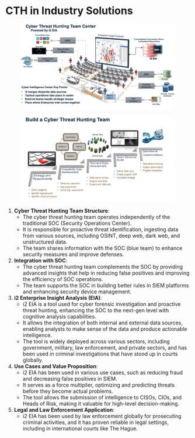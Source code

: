 # CTH in Industry Solutions

<figure><img src="../.gitbook/assets/image (30).png" alt=""><figcaption></figcaption></figure>

<figure><img src="../.gitbook/assets/image (31).png" alt=""><figcaption></figcaption></figure>

1. **Cyber Threat Hunting Team Structure**:
   * The cyber threat hunting team operates independently of the traditional SOC (Security Operations Center).
   * It is responsible for proactive threat identification, ingesting data from various sources, including OSINT, deep web, dark web, and unstructured data.
   * The team shares information with the SOC (blue team) to enhance security measures and improve defenses.
2. **Integration with SOC**:
   * The cyber threat hunting team complements the SOC by providing advanced insights that help in reducing false positives and improving the efficiency of SOC operations.
   * The team supports the SOC in building better rules in SIEM platforms and enhancing security device management.
3. **i2 Enterprise Insight Analysis (EIA)**:
   * i2 EIA is a tool used for cyber forensic investigation and proactive threat hunting, enhancing the SOC to the next-gen level with cognitive analysis capabilities.
   * It allows the integration of both internal and external data sources, enabling analysts to make sense of the data and produce actionable intelligence.
   * The tool is widely deployed across various sectors, including government, military, law enforcement, and private sectors, and has been used in criminal investigations that have stood up in courts globally.
4. **Use Cases and Value Proposition**:
   * i2 EIA has been used in various use cases, such as reducing fraud and decreasing false positives in SIEM.
   * It serves as a force multiplier, optimizing and predicting threats before they become actual problems.
   * The tool allows the submission of intelligence to CISOs, CIOs, and Heads of Risk, making it valuable for high-level decision-making.
5. **Legal and Law Enforcement Application**:
   * i2 EIA has been used by law enforcement globally for prosecuting criminal activities, and it has proven reliable in legal settings, including in international courts like The Hague.
